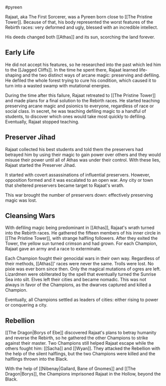 #pyreen

Rajaat, aka The First Sorcerer, was a Pyreen born close to [[The Pristine Tower]]. Because of that, his body represented the worst features of the Rebirth races: very deformed and ugly, blessed with an incredible intellect.

His deeds changed both [[Athas]] and its sun, scorching the land forever.

## Early Life
He did not accept his features, so he researched into the past which led him to the [[Jagged Cliffs]]. In the time he spent there, Rajaat learned life-shaping and the two distinct ways of arcane magic: preserving and defiling. He defiled the whole forest trying to cure his condition, which caused it to turn into a wasted swamp with mutational energies.

During the time after this failure, Rajaat retreated to [[The Pristine Tower]] and made plans for a final solution to the Rebirth races. He started teaching preserving arcane magic and psionics to everyone, regardless of race or social class. In secret, he was teaching defiling magic to a handful of students, to discover which ones would take most quickly to defiling. Eventually, Rajaat stopped teaching.

## Preserver Jihad
Rajaat collected his best students and told them the preservers had betrayed him by using their magic to gain power over others and they would misuse their power until all of Athas was under their control. With these lies, Rajaat started the Preserver Jihad.

It started with covert assassinations of influential preservers. However, opposition formed and it was escalated to an open war. Any city or town that sheltered preservers became target to Rajaat's wrath.

This war brought the number of preservers down: effectively preserving magic was lost.

## Cleansing Wars
With defiling magic being predominant in [[Athas]], Rajaat's wrath turned into the Rebirth races. He gathered the fifteen members of his inner circle in [[The Pristine Tower]], with strange halfling followers. After they exited the Tower, the yellow sun turned crimson and had grown. For each Champion, Rajaat gave an army and a race to exterminate.

Each Champion fought their genocidal wars in their own way. Regardless of their methods, [[Athas]]' races were never the same. Trolls were lost. No pixie was ever born since then. Only the magical mutations of ogres are left. Lizardmen were obliterated by the spell that eventually turned the Sunrise Sea into silt. Elves left their cities and became nomadic. This was not always in favor of the Champions, as the dwarves captured and killed a Champion.

Eventually, all Champions settled as leaders of cities: either rising to power or conquering a city.

## Rebellion
[[The Dragon|Borys of Ebe]] discovered Rajaat's plans to betray humanity and reverse the Rebirth, so he gathered the other Champions to strike against their master. Two Champions still helped Rajaat escape while the others fought him: [[Sacha]] and [[Wyan]]. They attacked the Rebellion with the help of the silent halflings, but the two Champions were killed and the halflings thrown into the Black.

With the help of [[Nibenay|Gallard, Bane of Gnomes]] and [[The Dragon|Borys]], the Champions imprisoned Rajaat in the Hollow, beyond the Black.
